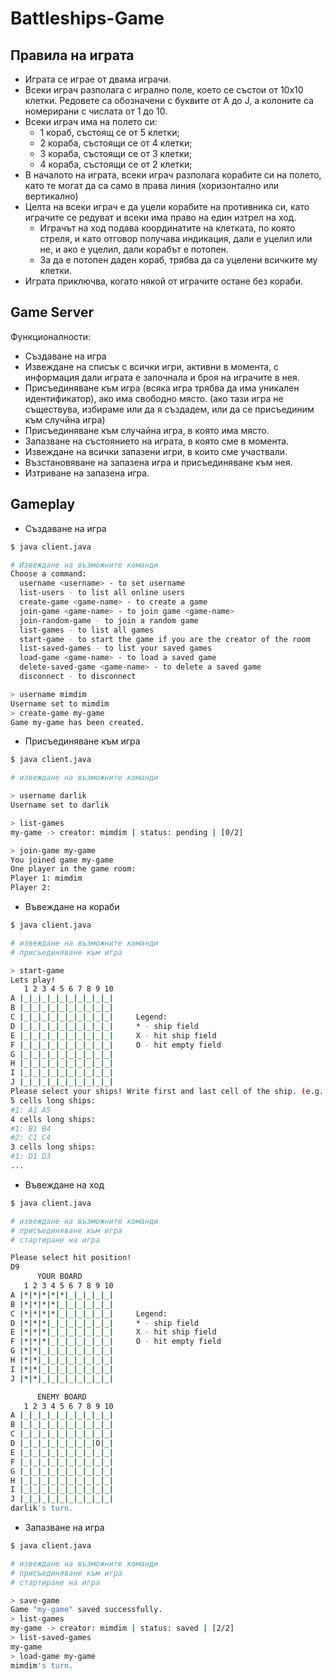 # Battleships-Game

## Правила на играта

- Играта се играе от двама играчи.
-	Всеки играч разполага с игрално поле, което се състои от 10x10 клетки. Редовете са обозначени с буквите от A до J, а колоните са номерирани с числата от 1 до 10.
-	Всеки играч има на полето си:
    -	1 кораб, състоящ се от 5 клетки;
    -	2 кораба, състоящи се от 4 клетки;
    -	3 кораба, състоящи се от 3 клетки;
    -	4 кораба, състоящи се от 2 клетки;
-	В началото на играта, всеки играч разполага корабите си на полето, като те могат да са само в права линия (хоризонтално или вертикално)
-	Целта на всеки играч е да уцели корабите на противника си, като играчите се редуват и всеки има право на един изтрел на ход.
    -	Играчът на ход подава координатите на клетката, по която стреля, и като отговор получава индикация, дали е уцелил или не, и ако е уцелил, дали корабът е потопен.
    -	За да е потопен даден кораб, трябва да са уцелени всичките му клетки.
-	Играта приключва, когато някой от играчите остане без кораби.

## Game Server

Функционалности:
-	Създаване на игра
-	Извеждане на списък с всички игри, активни в момента, с информация дали играта е започнала и броя на играчите в нея.
-	Присъединяване към игра (всяка игра трябва да има уникален идентификатор), ако има свободно място. (ако тази игра не съществува, избираме или да я създадем, или да се присъединим към случйна игра)
-	Присъединяване към случайна игра, в която има място.
-	Запазване на състоянието на играта, в която сме в момента.
-	Извеждане на всички запазени игри, в които сме участвали.
-	Възстановяване на запазена игра и присъединяване към нея.
-	Изтриване на запазена игра.

## Gameplay

- Създаване на игра
```bash
$ java client.java

# Извеждане на възможните команди
Choose a command: 
  username <username> - to set username
  list-users - to list all online users 
  create-game <game-name> - to create a game 
  join-game <game-name> - to join game <game-name> 
  join-random-game - to join a random game 
  list-games - to list all games
  start-game - to start the game if you are the creator of the room
  list-saved-games - to list your saved games
  load-game <game-name> - to load a saved game
  delete-saved-game <game-name> - to delete a saved game
  disconnect - to disconnect

> username mimdim
Username set to mimdim
> create-game my-game
Game my-game has been created.
```

-	Присъединяване към игра

```bash
$ java client.java

# извеждане на възможните команди

> username darlik
Username set to darlik

> list-games
my-game -> creator: mimdim | status: pending | [0/2]

> join-game my-game
You joined game my-game
One player in the game room: 
Player 1: mimdim
Player 2: 
```

- Въвеждане на кораби
```bash
$ java client.java

# извеждане на възможните команди
# присъединяване към игра

> start-game
Lets play!
   1 2 3 4 5 6 7 8 9 10
A |_|_|_|_|_|_|_|_|_|_|
B |_|_|_|_|_|_|_|_|_|_|
C |_|_|_|_|_|_|_|_|_|_|		Legend:
D |_|_|_|_|_|_|_|_|_|_|		* - ship field
E |_|_|_|_|_|_|_|_|_|_|		X - hit ship field
F |_|_|_|_|_|_|_|_|_|_|		O - hit empty field
G |_|_|_|_|_|_|_|_|_|_|
H |_|_|_|_|_|_|_|_|_|_|
I |_|_|_|_|_|_|_|_|_|_|
J |_|_|_|_|_|_|_|_|_|_|
Please select your ships! Write first and last cell of the ship. (e.g. A1 A5)
5 cells long ships: 
#1: A1 A5
4 cells long ships: 
#1: B1 B4
#2: C1 C4
3 cells long ships:
#1: D1 D3
...
```

- Въвеждане на ход
```bash
$ java client.java

# извеждане на възможните команди
# присъединяване към игра
# стартиране на игра

Please select hit position!
D9
	  YOUR BOARD
   1 2 3 4 5 6 7 8 9 10
A |*|*|*|*|*|_|_|_|_|_|
B |*|*|*|*|_|_|_|_|_|_|
C |*|*|*|*|_|_|_|_|_|_|		Legend:
D |*|*|*|_|_|_|_|_|_|_|		* - ship field
E |*|*|*|_|_|_|_|_|_|_|		X - hit ship field
F |*|*|*|_|_|_|_|_|_|_|		O - hit empty field
G |*|*|_|_|_|_|_|_|_|_|
H |*|*|_|_|_|_|_|_|_|_|
I |*|*|_|_|_|_|_|_|_|_|
J |*|*|_|_|_|_|_|_|_|_|

	  ENEMY BOARD
   1 2 3 4 5 6 7 8 9 10
A |_|_|_|_|_|_|_|_|_|_|
B |_|_|_|_|_|_|_|_|_|_|
C |_|_|_|_|_|_|_|_|_|_|
D |_|_|_|_|_|_|_|_|O|_|
E |_|_|_|_|_|_|_|_|_|_|
F |_|_|_|_|_|_|_|_|_|_|
G |_|_|_|_|_|_|_|_|_|_|
H |_|_|_|_|_|_|_|_|_|_|
I |_|_|_|_|_|_|_|_|_|_|
J |_|_|_|_|_|_|_|_|_|_|
darlik's turn.
```

- Запазване на игра
```bash
$ java client.java

# извеждане на възможните команди
# присъединяване към игра
# стартиране на игра

> save-game
Game "my-game" saved successfully.
> list-games
my-game -> creator: mimdim | status: saved | [2/2]
> list-saved-games
my-game
> load-game my-game
mimdim's turn.
```
